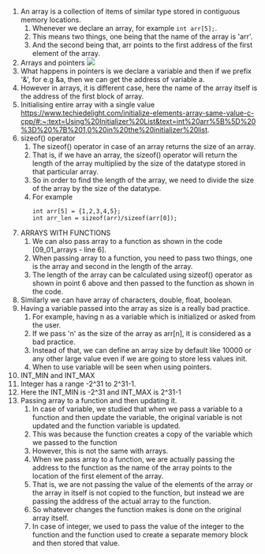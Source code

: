 1. An array is a collection of items of similar type stored in contiguous memory locations.
   1. Whenever we declare an array, for example `int arr[5];`.
   2. This means two things, one being that the name of the array is 'arr'.
   3. And the second being that, arr points to the first address of the first element of the array.
2. Arrays and pointers
![](09_arrays_pointers.png)
3. What happens in pointers is we declare a variable and then if we prefix '&', for e.g &a, then we can get the address of variable a.
4. However in arrays, it is different case, here the name of the array itself is the address of the first block of array.
5. Initialising entire array with a single value 
https://www.techiedelight.com/initialize-elements-array-same-value-c-cpp/#:~:text=Using%20Initializer%20List&text=int%20arr%5B%5D%20%3D%20%7B%201,0%20in%20the%20initializer%20list.
6. sizeof() operator
   1. The sizeof() operator in case of an array returns the size of an array.
   2. That is, if we have an array, the sizeof() operator will return the length of the array multiplied by the size of the datatype stored in that particular array.
   3. So in order to find the length of the array, we need to divide the size of the array by the size of the datatype.
   4. For example
        ```
        int arr[5] = {1,2,3,4,5};
        int arr_len = sizeof(arr)/sizeof(arr[0]);
        ```
7. ARRAYS WITH FUNCTIONS
   1. We can also pass array to a function as shown in the code [09_01_arrays - line 6].
   2. When passing array to a function, you need to pass two things, one is the array and second in the length of the array.
   3. The length of the array can be calculated using sizeof() operator as shown in point 6 above and then passed to the function as shown in the code.
8. Similarly we can have array of characters, double, float, boolean.
9. Having a variable passed into the array as size is a really bad practice.
   1. For example, having n as a variable which is initialized or asked from the user.
   2. If we pass 'n' as the size of the array as arr[n], it is considered as a bad practice.
   3. Instead of that, we can define an array size by default like 10000 or any other large value even if we are going to store less values init.
   4. When to use variable will be seen when using pointers.
10. INT_MIN and INT_MAX
   1. Integer has a range -2^31 to 2^31-1.
   2. Here the INT_MIN is -2^31 and INT_MAX is 2^31-1
11. Passing array to a function and then updating it.
    1.  In case of variable, we studied that when we pass a variable to a function and then update the variable, the original variable is not updated and the function variable is updated.
    2.  This was because the function creates a copy of the variable which we passed to the function
    3.  However, this is not the same with arrays.
    4.  When we pass array to a function, we are actually passing the address to the function as the name of the array points to the location of the first element of the array.
    5.  That is, we are not passing the value of the elements of the array or the array in itself is not copied to the function, but instead we are passing the address of the actual array to the function.
    6.  So whatever changes the function makes is done on the original array itself.
    7. In case of integer, we used to pass the value of the integer to the function and the function used to create a separate memory block and then stored that value.